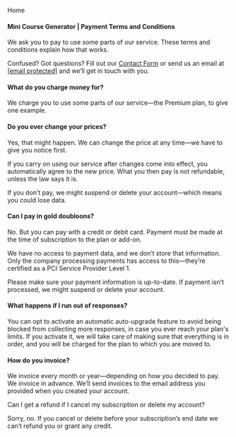 Home

#### Mini Course Generator | Payment Terms and Conditions  

We ask you to pay to use some parts of our service. These terms and conditions explain how that works.   

Confused? Got questions? Fill out our [Contact Form](https://minicoursegenerator.freshdesk.com/support/tickets/new) or send us an email at [\[email protected\]](https://share.minicoursegenerator.com/cdn-cgi/l/email-protection) and we’ll get in touch with you.  

#### What do you charge money for?

We charge you to use some parts of our service—the Premium plan, to give one example.  

#### Do you ever change your prices?  

Yes, that might happen. We can change the price at any time—we have to give you notice first.

If you carry on using our service after changes come into effect, you automatically agree to the new price. What you then pay is not refundable, unless the law says it is.

If you don’t pay, we might suspend or delete your account—which means you could lose data.  

#### Can I pay in gold doubloons?  

No. But you can pay with a credit or debit card. Payment must be made at the time of subscription to the plan or add-on.

We have no access to payment data, and we don’t store that information. Only the company processing payments has access to this—they’re certified as a PCI Service Provider Level 1.

Please make sure your payment information is up-to-date. If payment isn’t processed, we might suspend or delete your account.  

#### What happens if I run out of responses?  

You can opt to activate an automatic auto-upgrade feature to avoid being blocked from collecting more responses, in case you ever reach your plan's limits. If you activate it, we will take care of making sure that everything is in order, and you will be charged for the plan to which you are moved to.  

#### How do you invoice?  

We invoice every month or year—depending on how you decided to pay. We invoice in advance. We’ll send invoices to the email address you provided when you created your account.

Can I get a refund if I cancel my subscription or delete my account?

Sorry, no. If you cancel or delete before your subscription’s end date we can’t refund you or grant any credit.